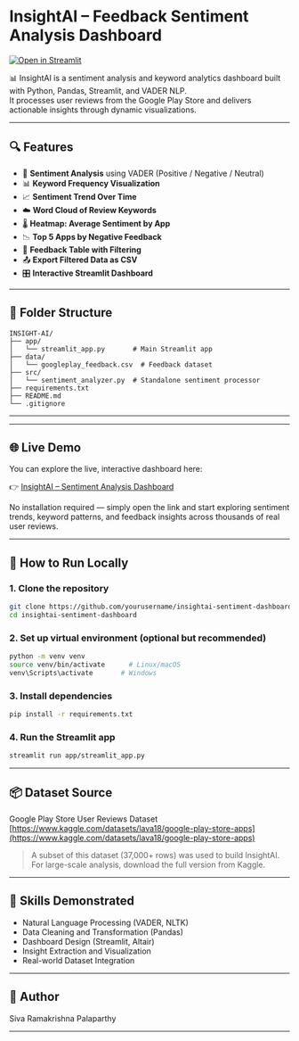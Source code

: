 
# InsightAI – Feedback Sentiment Analysis Dashboard

[![Open in Streamlit](https://static.streamlit.io/badges/streamlit_badge_black_white.svg)](https://insight-ai-sentiment-dashboard-bwtmswcb8odx2yti6ybism.streamlit.app/)


📊 InsightAI is a sentiment analysis and keyword analytics dashboard built with Python, Pandas, Streamlit, and VADER NLP.  
It processes user reviews from the Google Play Store and delivers actionable insights through dynamic visualizations.

---

## 🔍 Features

- 🧠 **Sentiment Analysis** using VADER (Positive / Negative / Neutral)
- 📊 **Keyword Frequency Visualization**
- 📈 **Sentiment Trend Over Time**
- ☁️ **Word Cloud of Review Keywords**
- 🌡️ **Heatmap: Average Sentiment by App**
- 📉 **Top 5 Apps by Negative Feedback**
- 🧾 **Feedback Table with Filtering**
- 📤 **Export Filtered Data as CSV**
- 🎛️ **Interactive Streamlit Dashboard**

---

## 📂 Folder Structure

```
INSIGHT-AI/
├── app/
│   └── streamlit_app.py       # Main Streamlit app
├── data/
│   └── googleplay_feedback.csv  # Feedback dataset
├── src/
│   └── sentiment_analyzer.py  # Standalone sentiment processor
├── requirements.txt
├── README.md
└── .gitignore
```

---

---

## 🌐 Live Demo

You can explore the live, interactive dashboard here:

👉 [InsightAI – Sentiment Analysis Dashboard](https://insight-ai-sentiment-dashboard-bwtmswcb8odx2yti6ybism.streamlit.app/)

No installation required — simply open the link and start exploring sentiment trends, keyword patterns, and feedback insights across thousands of real user reviews.

---

## 🚀 How to Run Locally

### 1. Clone the repository
```bash
git clone https://github.com/yourusername/insightai-sentiment-dashboard.git
cd insightai-sentiment-dashboard
```

### 2. Set up virtual environment (optional but recommended)
```bash
python -m venv venv
source venv/bin/activate      # Linux/macOS
venv\Scripts\activate       # Windows
```

### 3. Install dependencies
```bash
pip install -r requirements.txt
```

### 4. Run the Streamlit app
```bash
streamlit run app/streamlit_app.py
```

---

## 📦 Dataset Source

Google Play Store User Reviews Dataset  
[https://www.kaggle.com/datasets/lava18/google-play-store-apps](https://www.kaggle.com/datasets/lava18/google-play-store-apps)

> A subset of this dataset (37,000+ rows) was used to build InsightAI. For large-scale analysis, download the full version from Kaggle.

---

## 🧠 Skills Demonstrated

- Natural Language Processing (VADER, NLTK)
- Data Cleaning and Transformation (Pandas)
- Dashboard Design (Streamlit, Altair)
- Insight Extraction and Visualization
- Real-world Dataset Integration

---

## 🙌 Author

Siva Ramakrishna Palaparthy

---
